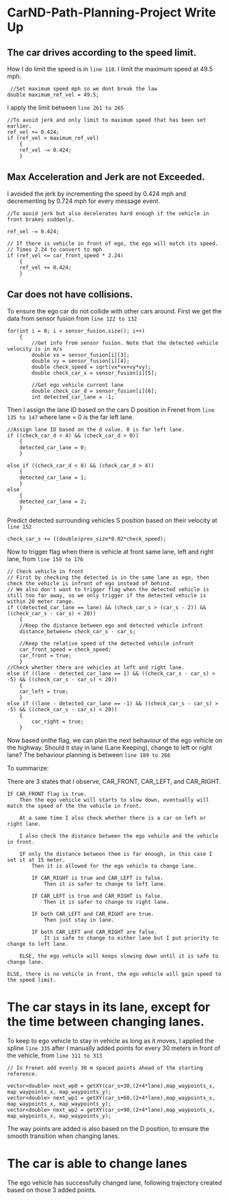 # CarND-Path-Planning-Project Write Up

## The car drives according to the speed limit.

How I do limit the speed is in `line 118`. I limit the maximum speed at 49.5 mph. 
```
 //Set maximum speed mph so we dont break the law
double maximum_ref_vel = 49.5;
```

I apply the limit between `line 261 to 265` 
```
//To avoid jerk and only limit to maximum speed that has been set earlier. 
ref_vel += 0.424;
if (ref_vel > maximum_ref_vel)
    {
    ref_vel -= 0.424;
    }
```

## Max Acceleration and Jerk are not Exceeded. 

I avoided the jerk by incrementing the speed by 0.424 mph and decrementing by 0.724 mph for every message event. 

```
//To avoid jerk but also decelerates hard enough if the vehicle in front brakes suddenly. 

ref_vel -= 0.424;

// If there is vehicle in front of ego, the ego will match its speed. 
// Times 2.24 to convert to mph
if (ref_vel <= car_front_speed * 2.24)
    {
    ref_vel += 0.424;
    }
```

## Car does not have collisions.

To ensure the ego car do not collide with other cars around. First we get the data from sensor fusion from `line 122 to 132`

```
for(int i = 0; i < sensor_fusion.size(); i++)
    {
        //Get info from sensor fusion. Note that the detected vehicle velocity is in m/s
        double vx = sensor_fusion[i][3];
        double vy = sensor_fusion[i][4];
        double check_speed = sqrt(vx*vx+vy*vy);
        double check_car_s = sensor_fusion[i][5];
        
        //Get ego vehicle current lane
        double check_car_d = sensor_fusion[i][6];
        int detected_car_lane = -1;
```

Then I assign the lane ID based on the cars D position in Frenet from `line 135 to 147` where lane = 0 is the far left lane. 

```
//Assign lane ID based on the d value. 0 is far left lane. 
if ((check_car_d < 4) && (check_car_d > 0))
    {
    detected_car_lane = 0;
    }

else if ((check_car_d < 8) && (check_car_d > 4))
    {
    detected_car_lane = 1;
    }
else
    {
    detected_car_lane = 2;
    }
```

Predict detected surrounding vehicles S position based on their velocity at `line 152`

```
check_car_s += ((double)prev_size*0.02*check_speed);
```

Now to trigger flag when there is vehicle at front same lane, left and right lane, from `line 159 to 176`
```
// Check vehicle in front
// First by checking the detected is in the same lane as ego, then check the vehicle is infront of ego instead of behind. 
// We also don't want to trigger flag when the detected vehicle is still too far away, so we only trigger if the detected vehicle is within 20 meter range. 
if ((detected_car_lane == lane) && (check_car_s > (car_s - 2)) && ((check_car_s - car_s) < 20))
    { 
    //Keep the distance between ego and detected vehicle infront
    distance_between= check_car_s - car_s;

    //Keep the relative speed of the detected vehicle infront
    car_front_speed = check_speed;
    car_front = true;
    }
//Check whether there are vehicles at left and right lane. 
else if ((lane - detected_car_lane == 1) && ((check_car_s - car_s) > -5) && ((check_car_s - car_s) < 20))
    { 
    car_left = true;
    }
else if ((lane - detected_car_lane == -1) && ((check_car_s - car_s) > -5) && ((check_car_s - car_s) < 20))
    {
        car_right = true;
    }
```

Now based onthe flag, we can plan the next behaviour of the ego vehicle on the highway. Should it stay in lane (Lane Keeping), change to left or right lane?
The behaviour planning is between `line 189 to 266`

To summarize:

There are 3 states that I observe, CAR_FRONT, CAR_LEFT, and CAR_RIGHT. 

```
IF CAR_FRONT flag is true. 
    Then the ego vehicle will starts to slow down, eventually will match the speed of the the vehicle in front. 

    At a same time I also check whether there is a car on left or right lane. 

    I also check the distance between the ego vehicle and the vehicle in front. 

    IF only the distance between them is far enough, in this case I set it at 15 meter. 
        Then it is allowed for the ego vehicle to change lane. 

        IF CAR_RIGHT is true and CAR_LEFT is false.
            Then it is safer to change to left lane. 
        
        IF CAR_LEFT is true and CAR_RIGHT is false.
            Then it is safer to change to right lane. 
        
        IF both CAR_LEFT and CAR_RIGHT are true.
            Then just stay in lane. 
        
        IF both CAR_LEFT and CAR_RIGHT are false.
            It is safe to change to either lane but I put priority to change to left lane. 

    ELSE, the ego vehicle will keeps slowing down until it is safe to change lane. 

ELSE, there is no vehicle in front, the ego vehicle will gain speed to the speed limit. 
```
# The car stays in its lane, except for the time between changing lanes.

To keep to ego vehicle to stay in vehicle as long as it moves, I applied the spline `line 335` after I manually added points for every 30 meters in front of the vehicle, from `line 311 to 313`

```
// In Frenet add evenly 30 m spaced points ahead of the starting reference. 

vector<double> next_wp0 = getXY(car_s+30,(2+4*lane),map_waypoints_s, map_waypoints_x, map_waypoints_y);
vector<double> next_wp1 = getXY(car_s+60,(2+4*lane),map_waypoints_s, map_waypoints_x, map_waypoints_y);
vector<double> next_wp2 = getXY(car_s+90,(2+4*lane),map_waypoints_s, map_waypoints_x, map_waypoints_y);
```

The way points are added is also based on the D position, to ensure the smooth transition when changing lanes. 

# The car is able to change lanes

The ego vehicle has successfully changed lane, following trajectory created based on those 3 added points.